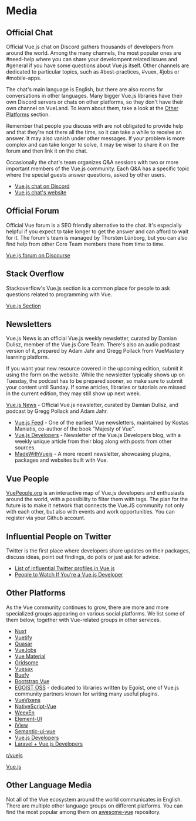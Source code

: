 # Media

## Official Chat

Official Vue.js chat on Discord gathers thousands of developers from around the world. Among the many channels, the most popular ones are #need-help where you can share your develompent related issues and #general if you have some questions about Vue.js itself. Other channels are dedicated to particular topics, such as #best-practices, #vuex, #jobs or #mobile-apps.

The chat's main language is English, but there are also rooms for conversations in other languages. Many bigger Vue.js libraries have their own Discord servers or chats on other platforms, so they don't have their own channel on VueLand. To learn about them, take a look at the [Other Platforms](social-media.md#other-platforms) section.

Remember that people you discuss with are not obligated to provide help and that they're not there all the time, so it can take a while to receive an answer. It may also vanish under other messages. If your problem is more complex and can take longer to solve, it may be wiser to share it on the forum and then link it on the chat.

Occasionally the chat's team organizes Q\&A sessions with two or more important members of the Vue.js community. Each Q\&A has a specific topic where the special guests answer questions, asked by other users.

* [Vue.js chat on Discord](https://chat.vuejs.org)
* [Vue.js chat's website](https://vue-land.js.org)

## Official Forum

Official Vue forum is a SEO friendly alternative to the chat. It's especially helpful if you expect to take longer to get the answer and can afford to wait for it. The forum's team is managed by Thorsten Lünborg, but you can also find help from other Core Team members there from time to time.

[Vue.js forum on Discourse](https://forum.vuejs.org)

## Stack Overflow

Stackoverflow's Vue.js section is a common place for people to ask questions related to programming with Vue.

[Vue.js Section](https://stackoverflow.com/tags/vue.js/info)

## Newsletters

Vue.js News is an official Vue.js weekly newsletter, curated by Damian Dulisz, member of the Vue.js Core Team. There's also an audio podcast version of it, prepared by Adam Jahr and Gregg Pollack from VueMastery learning platform.

If you want your new resource covered in the upcoming edition, submit it using the form on the website. While the newsletter typically shows up on Tuesday, the podcast has to be prepared sooner, so make sure to submit your content until Sunday. If some articles, libraries or tutorials are missed in the current edition, they may still show up next week.

[Vue.js News](https://news.vuejs.org/) - Official Vue.js newsletter, curated by Damian Dulisz, and podcast by Gregg Pollack and Adam Jahr.

* [Vue.js Feed](https://vuejsfeed.com/) - One of the earliest Vue newsletters, maintained by Kostas Maniatis, co-author of the book "Majesty of Vue".
* [Vue.js Developers](https://vuejsdevelopers.com/newsletter) - Newsletter of the Vue.js Developers blog, with a weekly unique article from their blog along with posts from other sources.
* [MadeWithVuejs](https://madewithvuejs.com/) - A more recent newsletter, showcasing plugins, packages and websites built with Vue.

## Vue People

[VuePeople.org](https://vuepeople.org) is an interactive map of Vue.js developers and enthusiasts around the world, with a possibility to filter them with tags. The plan for the future is to make it network that connects the Vue.JS community not only with each other, but also with events and work opportunities. You can register via your Github account.

## Influential People on Twitter

Twitter is the first place where developers share updates on their packages, discuss ideas, point out findings, do polls or just ask for advice.

* [List of influential Twitter profiles in Vue.js](https://medium.com/hypefactors/list-of-influential-twitter-profiles-in-the-vue-js-community-state-of-2018-cca15ec1144a)
* [People to Watch If You’re a Vue.js Developer](https://www.monterail.com/blog/people-to-watch-if-youre-a-vue.js-developer)

## Other Platforms

As the Vue community continues to grow, there are more and more specialized groups appearing on various social platforms. We list some of them below, together with Vue-related groups in other services.

* [Nuxt](https://discord.nuxtjs.org/)
* [Vuetify](https://community.vuetifyjs.com/)
* [Quasar](https://discord.gg/5TDhbDg)
* [VueJobs](https://discordapp.com/invite/PJrSZqm)
* [Vue Material](https://discord.gg/vuematerial)
* [Gridsome](https://discordapp.com/invite/7znJUkH)
* [Vuesax](https://discord.gg/9dsKtvB)
* [Buefy](https://discordapp.com/invite/ZkdFJMr)
* [Bootstrap Vue](https://discordapp.com/invite/j2Mtcny)
* [EGOIST OSS](https://discord.gg/2t5mdCz) - dedicated to libraries written by Egoist, one of Vue.js community partners known for writing many useful plugins.
* [VueVixens](https://slackin-fxsumkvfno.now.sh/)
* [NativeScript-Vue](https://developer.telerik.com/wp-login.php?action=slack-invitation)
* [WeexEn](https://gitter.im/weex-en/)
* [Element-UI](https://gitter.im/element-en/)
* [iView](https://gitter.im/iview/iview)
* [Semantic-ui-vue](https://gitter.im/Semantic-UI-Vue/)
* [Vue.js Developers](https://www.facebook.com/groups/vuejsdevelopers/)
* [Laravel + Vue.js Developers](https://www.facebook.com/groups/1796516540421476)

[r/vuejs](https://www.reddit.com/r/vuejs/)

[Vue.js](https://spectrum.chat/vue-js)

## Other Language Media

Not all of the Vue ecosystem around the world communicates in English. There are multiple other language groups on different platforms. You can find the most popular among them on [awesome-vue](https://github.com/vuejs/awesome-vue#community) repository.
